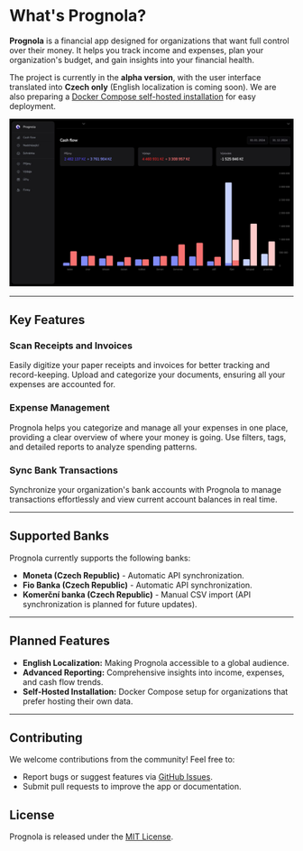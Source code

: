 # What's Prognola?

**Prognola** is a financial app designed for organizations that want full control over their money. It helps you track income and expenses, plan your organization's budget, and gain insights into your financial health.

The project is currently in the **alpha version**, with the user interface translated into **Czech only** (English localization is coming soon). We are also preparing a [Docker Compose self-hosted installation](https://github.com/prague-digital-lab/prognola-self-hosted) for easy deployment.

<img src="docs/dash_v2.jpg" alt="Prognola Dashboard Preview">

---

## Key Features

### Scan Receipts and Invoices
Easily digitize your paper receipts and invoices for better tracking and record-keeping. Upload and categorize your documents, ensuring all your expenses are accounted for.

### Expense Management
Prognola helps you categorize and manage all your expenses in one place, providing a clear overview of where your money is going. Use filters, tags, and detailed reports to analyze spending patterns.

### Sync Bank Transactions
Synchronize your organization's bank accounts with Prognola to manage transactions effortlessly and view current account balances in real time.

---

## Supported Banks

Prognola currently supports the following banks:

- **Moneta (Czech Republic)** - Automatic API synchronization.
- **Fio Banka (Czech Republic)** - Automatic API synchronization.
- **Komerční banka (Czech Republic)** - Manual CSV import (API synchronization is planned for future updates).

---

## Planned Features
- **English Localization:** Making Prognola accessible to a global audience.
- **Advanced Reporting:** Comprehensive insights into income, expenses, and cash flow trends.
- **Self-Hosted Installation:** Docker Compose setup for organizations that prefer hosting their own data.

---

## Contributing
We welcome contributions from the community! Feel free to:
- Report bugs or suggest features via [GitHub Issues](https://github.com/prague-digital-lab/prognola/issues).
- Submit pull requests to improve the app or documentation.

[//]: # (---)

[//]: # ()
[//]: # (## Getting Started)

[//]: # (To try Prognola, visit our [landing page]&#40;https://prognola.com&#41; and create an account. Installation guides and further documentation can be found in the [Wiki section]&#40;https://github.com/prague-digital-lab/prognola/wiki&#41;.)

[//]: # ()
[//]: # (---)

## License
Prognola is released under the [MIT License](LICENSE).